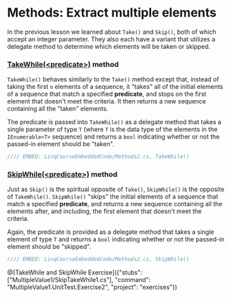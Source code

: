 # Methods: Extract multiple elements

In the previous lesson we learned about `Take()` and `Skip()`, both of which accept an integer parameter. They also each have a variant that utilizes a delegate method to determine which elements will be taken or skipped.

### [TakeWhile(&lt;predicate&gt;)](https://msdn.microsoft.com/en-us/library/bb534804%28v=vs.110%29.aspx) method
`TakeWhile()` behaves similarly to the `Take()` method except that, instead of taking the first `n` elements of a sequence, it "takes" all of the initial elements of a sequence that match a specified **predicate**, and stops on the first element that doesn't meet the criteria. It then returns a new sequence containing all the "taken" elements.

The predicate is passed into `TakeWhile()` as a delegate method that takes a single parameter of type `T` (where `T` is the data type of the elements in the `IEnumerable<T>` sequence) and returns a `bool` indicating whether or not the passed-in element should be "taken".

```csharp
//// EMBED: LinqCourseEmbeddedCode/Methods2.cs, TakeWhile()
```

### [SkipWhile(&lt;predicate&gt;)](https://msdn.microsoft.com/en-us/library/bb549075%28v=vs.110%29.aspx) method
Just as `Skip()` is the spiritual opposite of `Take()`, `SkipWhile()` is the opposite of `TakeWhile()`. `SkipWhile()` "skips" the initial elements of a sequence that match a specified **predicate**, and returns a new sequence containing all the elements after, and including, the first element that doesn't meet the criteria.

Again, the predicate is provided as a delegate method that takes a single element of type `T` and returns a `bool` indicating whether or not the passed-in element should be "skipped".

```csharp
//// EMBED: LinqCourseEmbeddedCode/Methods2.cs, SkipWhile()
```

@[TakeWhile and SkipWhile Exercise]({"stubs": ["MultipleValue1/SkipTakeWhile1.cs"], "command": "MultipleValue1.UnitTest.Exercise2", "project": "exercises"})
